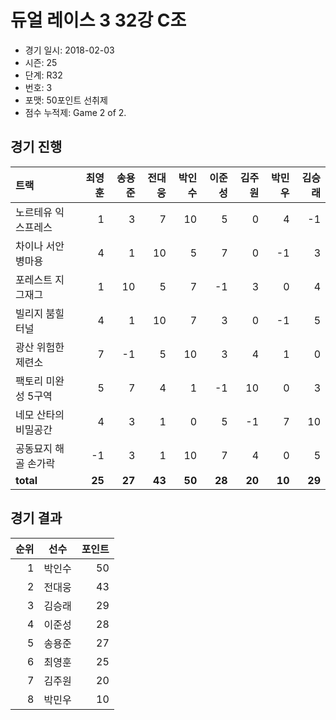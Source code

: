 # 듀얼 레이스 3 32강 C조

- 경기 일시: 2018-02-03
- 시즌: 25
- 단계: R32
- 번호: 3
- 포맷: 50포인트 선취제
- 점수 누적제: Game 2 of 2.





## 경기 진행

| 트랙 | 최영훈 | 송용준 | 전대웅 | 박인수 | 이준성 | 김주원 | 박민우 | 김승래 |
|:---|---:|---:|---:|---:|---:|---:|---:|---:|
| 노르테유 익스프레스 | 1 | 3 | 7 | 10 | 5 | 0 | 4 | -1 |
| 차이나 서안 병마용 | 4 | 1 | 10 | 5 | 7 | 0 | -1 | 3 |
| 포레스트 지그재그 | 1 | 10 | 5 | 7 | -1 | 3 | 0 | 4 |
| 빌리지 붐힐터널 | 4 | 1 | 10 | 7 | 3 | 0 | -1 | 5 |
| 광산 위험한 제련소 | 7 | -1 | 5 | 10 | 3 | 4 | 1 | 0 |
| 팩토리 미완성 5구역 | 5 | 7 | 4 | 1 | -1 | 10 | 0 | 3 |
| 네모 산타의 비밀공간 | 4 | 3 | 1 | 0 | 5 | -1 | 7 | 10 |
| 공동묘지 해골 손가락 | -1 | 3 | 1 | 10 | 7 | 4 | 0 | 5 |
| __total__ | __25__ | __27__ | __43__ | __50__ | __28__ | __20__ | __10__ | __29__ |




## 경기 결과

| 순위 | 선수 | 포인트 |
|---:|:---:|---:|
| 1 | 박인수 | 50 |
| 2 | 전대웅 | 43 |
| 3 | 김승래 | 29 |
| 4 | 이준성 | 28 |
| 5 | 송용준 | 27 |
| 6 | 최영훈 | 25 |
| 7 | 김주원 | 20 |
| 8 | 박민우 | 10 |

